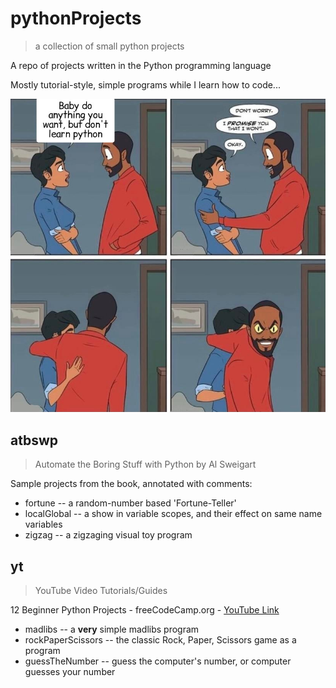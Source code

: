 # pythonProjects
> a collection of small python projects

A repo of projects written in the Python programming language

Mostly tutorial-style, simple programs while I learn how to code...

![learning Python image](imgs/pythonThriller.png)

## atbswp
> Automate the Boring Stuff with Python by Al Sweigart

Sample projects from the book, annotated with comments:
* fortune -- a random-number based 'Fortune-Teller'
* localGlobal -- a show in variable scopes, and their effect on same name variables
* zigzag -- a zigzaging visual toy program

## yt
> YouTube Video Tutorials/Guides

12 Beginner Python Projects - freeCodeCamp.org - [YouTube Link](https://youtu.be/8ext9G7xspg)
* madlibs -- a **very** simple madlibs program
* rockPaperScissors -- the classic Rock, Paper, Scissors game as a program
* guessTheNumber -- guess the computer's number, or computer guesses your number
